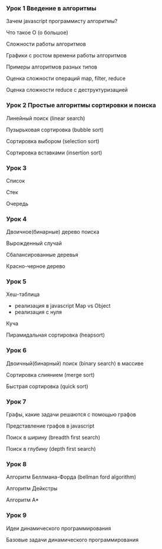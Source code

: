 ### Урок 1 Введение в алгоритмы
Зачем javascript программисту алгоритмы?

Что такое О (о большое)

Сложности работы алгоритмов

Графики с ростом времени работы алгоритмов

Примеры алгоритмов разных типов

Оценка сложности операций map, filter, reduce

Оценка сложности reduce c деструктуризацией


### Урок 2 Простые алгоритмы сортировки и поиска
Линейный поиск (linear search)

Пузырьковая сортировка (bubble sort)

Сортировка выбором (selection sort)

Сортировка вставками (insertion sort)


### Урок 3
Список

Стек

Очередь


### Урок 4
Двоичное(бинарные) дерево поиска

Вырожденный случай

Сбалансированные деревья

Красно-черное дерево


### Урок 5
Хеш-таблица
  - реализация в javascript Map vs Object
  - реализация с нуля

Куча

Пирамидальная сортировка (heapsort)


### Урок 6
Двоичный(бинарный) поиск (binary search) в массиве

Сортировка слиянием (merge sort)

Быстрая сортировка (quick sort)


### Урок 7
Графы, какие задачи решаются с помощью графов

Представление графов в javascript

Поиск в ширину (breadth first search)

Поиск в глубину (depth first search)


### Урок 8
Алгоритм Беллмана-Форда (bellman ford algorithm)

Алгоритм Дейкстры

Алгоритм А*


### Урок 9
Идеи динамического программирования

Базовые задачи динамического программирования
